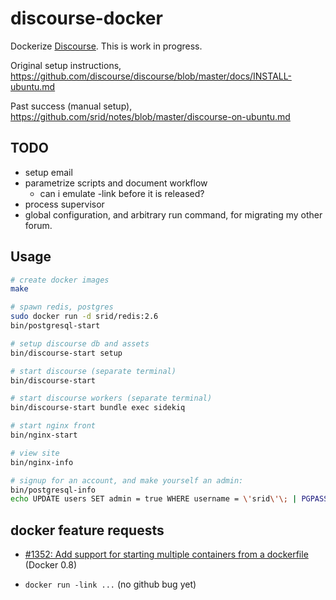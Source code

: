 <!-- -*- mode: Markdown; -*- -->

discourse-docker
================

Dockerize [Discourse](http://discourse.org/). This is work in
progress.

Original setup instructions,
https://github.com/discourse/discourse/blob/master/docs/INSTALL-ubuntu.md

Past success (manual setup),
https://github.com/srid/notes/blob/master/discourse-on-ubuntu.md

TODO
----

* setup email
* parametrize scripts and document workflow
  * can i emulate -link before it is released?
* process supervisor
* global configuration, and arbitrary run command, for migrating my other forum.

Usage
-----

```bash
# create docker images
make

# spawn redis, postgres
sudo docker run -d srid/redis:2.6
bin/postgresql-start

# setup discourse db and assets
bin/discourse-start setup

# start discourse (separate terminal)
bin/discourse-start 

# start discourse workers (separate terminal)
bin/discourse-start bundle exec sidekiq

# start nginx front
bin/nginx-start

# view site
bin/nginx-info

# signup for an account, and make yourself an admin:
bin/postgresql-info
echo UPDATE users SET admin = true WHERE username = \'srid\'\; | PGPASSWORD=postgres psql -p 5432 -U root -h 172.17.0.12 -d postgres
```

docker feature requests
-----------------------

* [#1352: Add support for starting multiple containers from a
  dockerfile](https://github.com/dotcloud/docker/issues/1352) (Docker
  0.8)

* `docker run -link ...` (no github bug yet)
